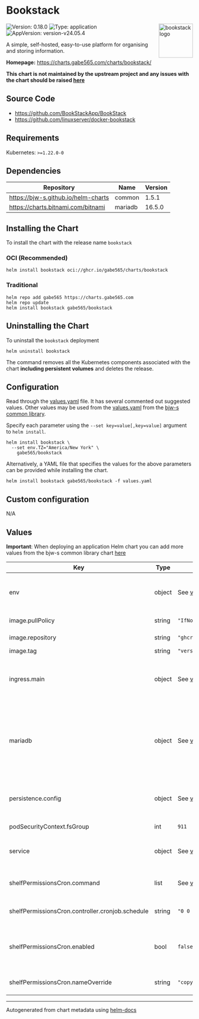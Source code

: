 # Bookstack

<img src="https://raw.githubusercontent.com/gabe565/charts/main/charts/bookstack/icon.svg" align="right" width="92" alt="bookstack logo">

![Version: 0.18.0](https://img.shields.io/badge/Version-0.18.0-informational?style=flat)
![Type: application](https://img.shields.io/badge/Type-application-informational?style=flat)
![AppVersion: version-v24.05.4](https://img.shields.io/badge/AppVersion-version--v24.05.4-informational?style=flat)

A simple, self-hosted, easy-to-use platform for organising and storing information.

**Homepage:** <https://charts.gabe565.com/charts/bookstack/>

**This chart is not maintained by the upstream project and any issues with the chart should be raised
[here](https://github.com/gabe565/charts/issues/new?assignees=gabe565&labels=bug&template=bug_report.yaml&name=bookstack&version=0.18.0)**

## Source Code

* <https://github.com/BookStackApp/BookStack>
* <https://github.com/linuxserver/docker-bookstack>

## Requirements

Kubernetes: `>=1.22.0-0`

## Dependencies

| Repository | Name | Version |
|------------|------|---------|
| <https://bjw-s.github.io/helm-charts> | common | 1.5.1 |
| <https://charts.bitnami.com/bitnami> | mariadb | 16.5.0 |

## Installing the Chart

To install the chart with the release name `bookstack`

### OCI (Recommended)

```console
helm install bookstack oci://ghcr.io/gabe565/charts/bookstack
```

### Traditional

```console
helm repo add gabe565 https://charts.gabe565.com
helm repo update
helm install bookstack gabe565/bookstack
```

## Uninstalling the Chart

To uninstall the `bookstack` deployment

```console
helm uninstall bookstack
```

The command removes all the Kubernetes components associated with the chart **including persistent volumes** and deletes the release.

## Configuration

Read through the [values.yaml](./values.yaml) file. It has several commented out suggested values.
Other values may be used from the [values.yaml](https://github.com/bjw-s/helm-charts/tree/a081de5/charts/library/common/values.yaml) from the [bjw-s common library](https://github.com/bjw-s/helm-charts/tree/a081de5/charts/library/common).

Specify each parameter using the `--set key=value[,key=value]` argument to `helm install`.

```console
helm install bookstack \
  --set env.TZ="America/New York" \
    gabe565/bookstack
```

Alternatively, a YAML file that specifies the values for the above parameters can be provided while installing the chart.

```console
helm install bookstack gabe565/bookstack -f values.yaml
```

## Custom configuration

N/A

## Values

**Important**: When deploying an application Helm chart you can add more values from the bjw-s common library chart [here](https://github.com/bjw-s/helm-charts/tree/a081de5/charts/library/common)

| Key | Type | Default | Description |
|-----|------|---------|-------------|
| env | object | See [values.yaml](./values.yaml) | environment variables.    For more options see [BookStack .env.example](https://github.com/BookStackApp/BookStack/blob/release/.env.example.complete). |
| image.pullPolicy | string | `"IfNotPresent"` | image pull policy |
| image.repository | string | `"ghcr.io/linuxserver/bookstack"` | image repository |
| image.tag | string | `"version-v24.05.4"` | image tag |
| ingress.main | object | See [values.yaml](./values.yaml) | Enable and configure ingress settings for the chart under this key. |
| mariadb | object | See [values.yaml](./values.yaml) | Enable and configure mariadb database subchart under this key.    For more options see [mariadb chart documentation](https://github.com/bitnami/charts/tree/main/bitnami/mariadb) |
| persistence.config | object | See [values.yaml](./values.yaml) | Configure persistence settings for the chart under this key. |
| podSecurityContext.fsGroup | int | `911` | Volume group permissions |
| service | object | See [values.yaml](./values.yaml) | Configures service settings for the chart. |
| shelfPermissionsCron.command | list | See [values.yaml](./values.yaml) | Shelf permissions CronJob command |
| shelfPermissionsCron.controller.cronjob.schedule | string | `"0 0 * * *"` | Shelf permissions CronJob time |
| shelfPermissionsCron.enabled | bool | `false` | Enables a CronJob that copies shelf permissions to all child books.    [[ref]](https://bookstackapp.com/docs/admin/commands/#copy-shelf-permission) |
| shelfPermissionsCron.nameOverride | string | `"copy-shelf-permissions"` | Shelf permissions CronJob name |

---
Autogenerated from chart metadata using [helm-docs](https://github.com/norwoodj/helm-docs)
